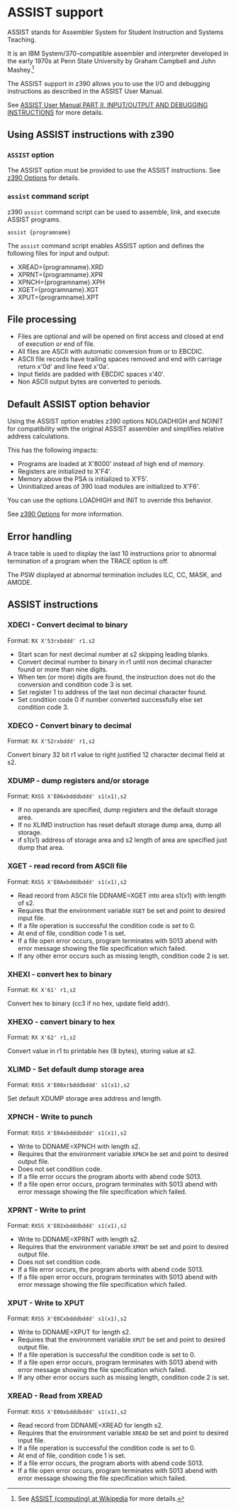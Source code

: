 # ASSIST support

ASSIST stands for Assembler System for Student Instruction and Systems Teaching.

It is an IBM System/370-compatible assembler and interpreter developed in the 
early 1970s at Penn State University by Graham Campbell and John Mashey.[^1]

[^1]:See [ASSIST (computing) at Wikipedia](https://en.wikipedia.org/wiki/ASSIST_(computing)) 
for more details.

The ASSIST support in z390 allows you to use the I/O and debugging instructions 
as described in the ASSIST User Manual.

See [ASSIST User Manual PART II. INPUT/OUTPUT AND DEBUGGING INSTRUCTIONS](http://faculty.cs.niu.edu/~byrnes/csci360/ho/asusergd.shtml#part2) for more details.

## Using ASSIST instructions with z390

### `ASSIST` option

The ASSIST option must be provided to use the ASSIST instructions. 
See [z390 Options](../user_guide/z390/z390_options.md) for details.

### `assist` command script

z390 `assist` command script can be used to assemble, link, and execute ASSIST 
programs.

``` dos
assist {programname}
```

The `assist` command script enables ASSIST option and defines the following 
files for input and output:

* XREAD={programname}.XRD
* XPRNT={programname}.XPR
* XPNCH={programname}.XPH
* XGET={programname}.XGT
* XPUT={programname}.XPT

## File processing

* Files are optional and will be opened on first access and closed at end of 
  execution or end of file.
* All files are ASCII with automatic conversion from or to EBCDIC. 
* ASCII file records have trailing spaces removed and end with carriage return 
  x'0d' and line feed x'0a'.
* Input fields are padded with EBCDIC spaces x'40'.
* Non ASCII output bytes are converted to periods.

## Default ASSIST option behavior

Using the ASSIST option enables z390 options NOLOADHIGH and NOINIT for 
compatibility with the original ASSIST assembler and simplifies relative address 
calculations.

This has the following impacts:

* Programs are loaded at X'8000' instead of high end of memory.
* Registers are initialized to X'F4'.
* Memory above the PSA is initialized to X'F5'.
* Uninitialized areas of 390 load modules are initialized to X'F6'.

You can use the options LOADHIGH and INIT to override this behavior. 

See [z390 Options](../user_guide/z390/z390_options.md) for more information.

## Error handling

A trace table is used to display the last 10 instructions prior to abnormal 
termination of a program when the TRACE option is off.

The PSW displayed at abnormal termination includes ILC, CC, MASK, and AMODE.

## ASSIST instructions

### XDECI - Convert decimal to binary

Format: `RX X'53rxbddd' r1.s2`

* Start scan for next decimal number at s2 skipping leading blanks. 
* Convert decimal number to binary in r1 until non decimal character found or 
  more than nine digits.
* When ten (or more) digits are found, the instruction does not do the 
  conversion and condition code 3 is set.
* Set register 1 to address of the last non decimal character found.
* Set condition code 0 if number converted successfully else set condition code 3.

### XDECO - Convert binary to decimal

Format: `RX X'52rxbddd' r1,s2`

Convert binary 32 bit r1 value to right justified 12 character decimal field at s2.

### XDUMP - dump registers and/or storage

Format: `RXSS X'E06xbdddbddd' s1(x1),s2`

* If no operands are specified, dump registers and the default storage area.
* If no XLIMD instruction has reset default storage dump area, dump all storage.
* if s1(x1) address of storage area and s2 length of area are specified just 
  dump that area.

### XGET - read record from ASCII file

Format: `RXSS X'E0Axbdddbddd' s1(x1),s2`

* Read record from ASCII file DDNAME=XGET into area s1(x1) with length of s2.
* Requires that the environment variable `XGET` be set and point to desired 
  input file.
* If a file operation is successful the condition code is set to 0.
* At end of file, condition code 1 is set.
* If a file open error occurs, program terminates with S013 abend with error 
  message showing the file specification which failed.
* If any other error occurs such as missing length, condition code 2 is set.

### XHEXI - convert hex to binary

Format: `RX X'61' r1,s2` 

Convert hex to binary (cc3 if no hex, update field addr).

### XHEXO - convert binary to hex

Format: `RX X'62' r1,s2` 

Convert value in r1 to printable hex (8 bytes), storing value at s2.

### XLIMD - Set default dump storage area

Format: `RXSS X'E08xrbdddbddd' s1(x1),s2`

Set default XDUMP storage area address and length.

### XPNCH - Write to punch

Format: `RXSS X'E04xbdddbddd' s1(x1),s2`

* Write to DDNAME=XPNCH with length s2.
* Requires that the environment variable `XPNCH` be set and point to desired 
  output file.
* Does not set condition code.
* If a file error occurs the program aborts with abend code S013.
* If a file open error occurs, program terminates with S013 abend with error 
  message showing the file specification which failed.

### XPRNT - Write to print

Format: `RXSS X'E02xbdddbddd' s1(x1),s2`

* Write to DDNAME=XPRNT with length s2.
* Requires that the environment variable `XPRNT` be set and point to desired 
  output file.
* Does not set condition code.
* If a file error occurs, the program aborts with abend code S013.
* If a file open error occurs, program terminates with S013 abend with error 
  message showing the file specification which failed.

### XPUT - Write to XPUT

Format: `RXSS X'E0Cxbdddbddd' s1(x1),s2`

* Write to DDNAME=XPUT for length s2.
* Requires that the environment variable `XPUT` be set and point to desired 
  output file.
* If a file operation is successful the condition code is set to 0.
* If a file open error occurs, program terminates with S013 abend with error 
  message showing the file specification which failed.
* If any other error occurs such as missing length, condition code 2 is set.

### XREAD - Read from XREAD

Format: `RXSS X'E00xbdddbddd' s1(x1),s2` 

* Read record from DDNAME=XREAD for length s2.
* Requires that the environment variable `XREAD` be set and point to desired 
  input file.
* If a file operation is successful the condition code is set to 0.
* At end of file, condition code 1 is set.
* If a file error occurs, the program aborts with abend code S013.
* If a file open error occurs, program terminates with S013 abend with error 
  message showing the file specification which failed.
